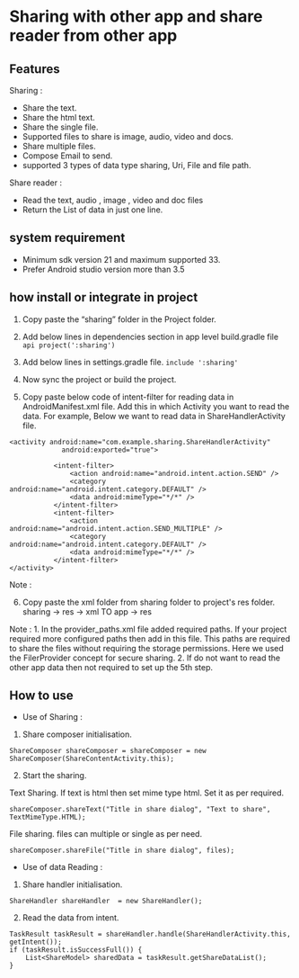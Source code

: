 # Sharing with other app and share reader from other app


## Features

Sharing :
* Share the text.
* Share the html text.
* Share the single file.
* Supported files to share is image, audio, video and docs.
* Share multiple files.
* Compose Email to send.
* supported 3 types of data type sharing, Uri, File and file path.

Share reader :
* Read the text, audio , image , video and doc files
* Return the List of data in just one line.


## system requirement

* Minimum sdk version 21 and maximum supported 33.
* Prefer Android studio version more than 3.5


## how install or integrate in project

1. Copy paste the “sharing” folder in the Project folder.
2. Add below lines in dependencies section in app level build.gradle file
   ```api project(':sharing')```

3. Add  below lines in settings.gradle file.
   ```include ':sharing'```

4. Now sync the project or build the project.

5. Copy paste below code of intent-filter for reading data in AndroidManifest.xml file. Add this in which Activity you want to read the data.
   For example, Below we want to read data in ShareHandlerActivity file.

 ```
 <activity android:name="com.example.sharing.ShareHandlerActivity"
              android:exported="true">
              
            <intent-filter>
                <action android:name="android.intent.action.SEND" />
                <category android:name="android.intent.category.DEFAULT" />
                <data android:mimeType="*/*" />
            </intent-filter>
            <intent-filter>
                <action android:name="android.intent.action.SEND_MULTIPLE" />
                <category android:name="android.intent.category.DEFAULT" />
                <data android:mimeType="*/*" />
            </intent-filter>
 </activity>
 ```

Note : 

6. Copy paste the xml folder from sharing folder to project's res folder.
   sharing -> res -> xml TO app -> res

Note : 1. In the provider_paths.xml file added required paths. If your project required more configured paths then add in this file.
          This paths are required to share the files without requiring the storage permissions. Here we used the FilerProvider concept for
          secure sharing.
       2. If do not want to read the other app data then not required to set up the 5th step.

## How to use

* Use of Sharing :

1. Share composer initialisation.

 ```ShareComposer shareComposer = shareComposer = new ShareComposer(ShareContentActivity.this);```


2. Start the sharing.
	
 Text Sharing. If text is html then set mime type html. Set it as per required.
 ```
 shareComposer.shareText("Title in share dialog", "Text to share", TextMimeType.HTML);
 ```

 File sharing. files can multiple or single as per need. 
 ```
 shareComposer.shareFile("Title in share dialog", files);
 ```

* Use of data Reading :

1. Share handler initialisation.

 ```
 ShareHandler shareHandler  = new ShareHandler();
 ```
 
2. Read the data from intent.

 ```
 TaskResult taskResult = shareHandler.handle(ShareHandlerActivity.this, getIntent());
 if (taskResult.isSuccessFull()) {
     List<ShareModel> sharedData = taskResult.getShareDataList();
 }
 ```
